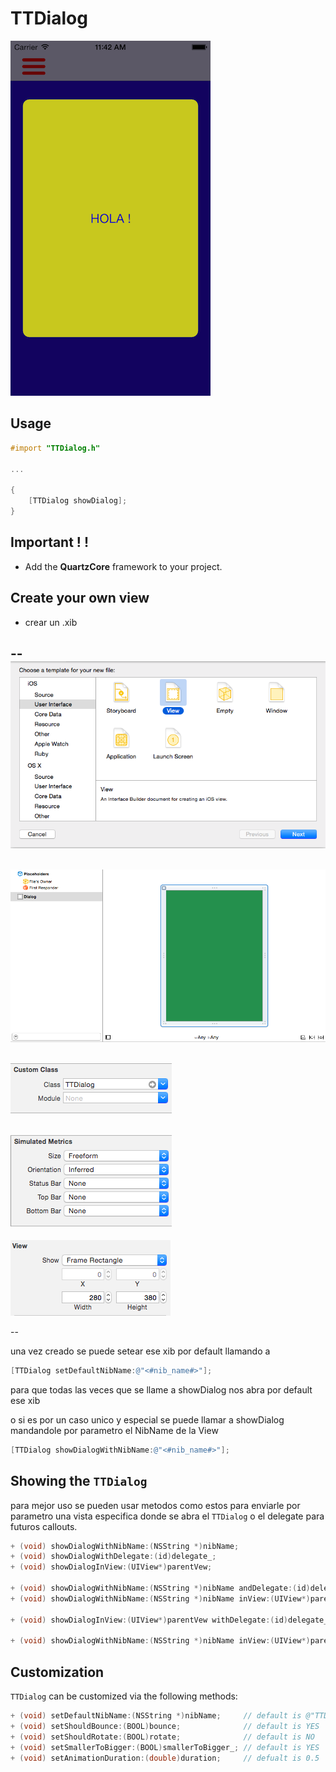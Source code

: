 # TTDialog


![Example](https://github.com/TuteTipito/TTDialog/blob/master/screenshotTTDialog.png)

## Usage
```objective-c
#import "TTDialog.h"

...

{
    [TTDialog showDialog];
}
```
## Important ! !
* Add the **QuartzCore** framework to your project.


## Create your own view

* crear un .xib

--
![00](https://github.com/TuteTipito/images/blob/master/TTDialog00.png)
--
![01](https://github.com/TuteTipito/images/blob/master/TTDialog01.png)
--
![02](https://github.com/TuteTipito/images/blob/master/TTDialog02.png)
--
![03](https://github.com/TuteTipito/images/blob/master/TTDialog03.png)
--
![04](https://github.com/TuteTipito/images/blob/master/TTDialog04.png)

--

una vez creado se puede setear ese xib por default llamando a
```objective-c
[TTDialog setDefaultNibName:@"<#nib_name#>"];
```
para que todas las veces que se llame a showDialog nos abra por default ese xib


o si es por un caso unico y especial se puede llamar a showDialog mandandole por parametro el NibName de la View
```objective-c
[TTDialog showDialogWithNibName:@"<#nib_name#>"];
```

## Showing the `TTDialog`

para mejor uso se pueden usar metodos como estos para enviarle por parametro una vista especifica donde se abra el `TTDialog` o el delegate para futuros callouts.
```objective-c
+ (void) showDialogWithNibName:(NSString *)nibName;
+ (void) showDialogWithDelegate:(id)delegate_;
+ (void) showDialogInView:(UIView*)parentVew;

+ (void) showDialogWithNibName:(NSString *)nibName andDelegate:(id)delegate_;
+ (void) showDialogWithNibName:(NSString *)nibName inView:(UIView*)parentVew;

+ (void) showDialogInView:(UIView*)parentVew withDelegate:(id)delegate_ ;

+ (void) showDialogWithNibName:(NSString *)nibName inView:(UIView*)parentVew andDelegate:(id)delegate_;
```


## Customization

`TTDialog` can be customized via the following methods:
```objective-c
+ (void) setDefaultNibName:(NSString *)nibName;     // default is @"TTDialog"
+ (void) setShouldBounce:(BOOL)bounce;              // default is YES
+ (void) setShouldRotate:(BOOL)rotate;              // default is NO
+ (void) setSmallerToBigger:(BOOL)smallerToBigger_; // default is YES
+ (void) setAnimationDuration:(double)duration;     // defualt is 0.5
```


